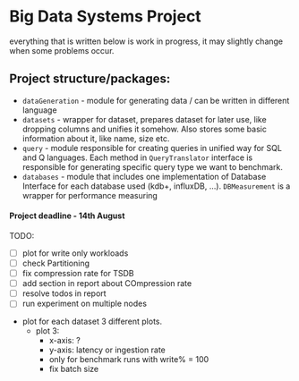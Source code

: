 # Big Data Systems Project

everything that is written below is work in progress, it may slightly change when some problems occur.
## Project structure/packages:
- `dataGeneration` - module for generating data / can be written in different language
- `datasets` - wrapper for dataset, prepares dataset for later use, like dropping columns and unifies it somehow. Also stores some basic information about it, like name, size etc.
- `query` - module responsible for creating queries in unified way for SQL and Q languages. Each method in `QueryTranslator` interface is responsible for generating specific query type we want to benchmark.
- `databases` - module that includes one implementation of Database Interface for each database used (kdb+, influxDB, ...). `DBMeasurement` is a wrapper for performance measuring


#### Project deadline - 14th August

TODO:
- [ ] plot for write only workloads
- [ ] check Partitioning
- [ ] fix compression rate for TSDB
- [ ] add section in report about COmpression rate
- [ ] resolve todos in report
- [ ] run experiment on multiple nodes

- plot for each dataset 3 different plots.
  - plot 3:
    - x-axis: ?
    - y-axis: latency or ingestion rate
    - only for benchmark runs with write% = 100
    - fix batch size
